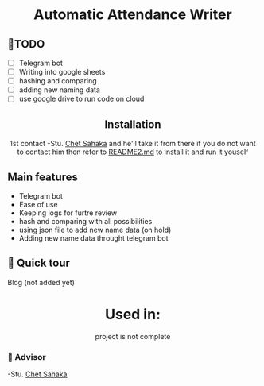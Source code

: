 <div align="center">

# Automatic Attendance Writer

<div align="left">

## 🎯TODO

- [ ] Telegram bot
- [ ] Writing into google sheets
- [ ] hashing and comparing
- [ ] adding new naming data
- [ ] use google drive to run code on cloud

<div align="center">

## Installation

1st contact -Stu. [Chet Sahaka](https://t.me/stack_overflow_copy_and_paste_py) and he'll take it from there
if you do not want to contact him then refer to [README2.md](README2.md) to install it and run it youself

<div align="left">

## Main features

 - Telegram bot
 - Ease of use
 - Keeping logs for furtre review
 - hash and comparing with all possibilities
 - using json file to add new name data (on hold)
 - Adding new name data throught telegram bot

## 🏹 Quick tour

Blog (not added yet)

<div align="center">

# Used in:

project is not complete

<div align="left">

### 📜 Advisor

-Stu. [Chet Sahaka](https://t.me/stack_overflow_copy_and_paste_py)